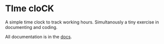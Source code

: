 TIme cloCK
==========

A simple time clock to track working hours. Simultanously a tiny exercise in documenting and coding.

All documentation is in the [docs](doc/build/html/index.html).
